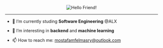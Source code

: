 <div align="center">
  <img alt="Hello Friend!" src="https://readme-typing-svg.herokuapp.com?font=Fira+Code&weight=800&size=35&pause=1000&color=559FFF&width=435&lines=Hello+Friend!" />
</div>

<hr/>

- 🔭 I’m currently studing **Software Engineering** @ALX

- 🌱 I’m interesting in **backend** and **machine learning**

- 📫 How to reach me: mostafamfelmasry@outlook.com
